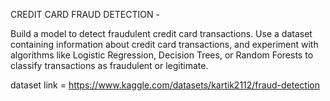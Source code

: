 CREDIT CARD FRAUD DETECTION - 

Build a model to detect fraudulent credit card transactions. Use a 
dataset containing information about credit card transactions, and 
experiment with algorithms like Logistic Regression, Decision Trees, or 
Random Forests to classify transactions as fraudulent or legitimate. 

dataset link = https://www.kaggle.com/datasets/kartik2112/fraud-detection

